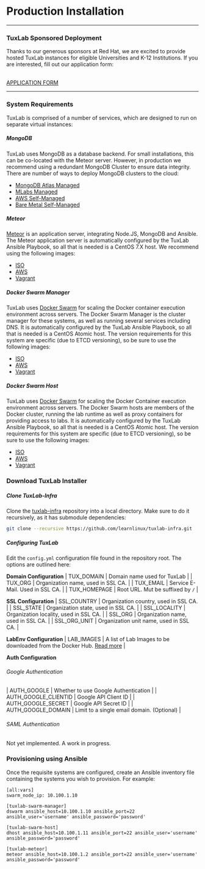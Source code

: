 # Production Installation

---
<div class="note">
  <h3> TuxLab Sponsored Deployment </h3>

  Thanks to our generous sponsors at Red Hat, we are excited to
  provide hosted TuxLab instances for eligible Universities and
  K-12 Institutions.  If you are interested, fill out our application
  form:

  <br>
  <a class="material-button" href="https://docs.google.com/forms/d/e/1FAIpQLScrO1V3MTpE8qHgV5sESuQ2XDSCsqSf_IGpCOYzS_cZxanWog/viewform?usp=sf_link">APPLICATION FORM</a>
</div>

---

### System Requirements
TuxLab is comprised of a number of services, which are designed to
run on separate virtual instances:

##### MongoDB
TuxLab uses MongoDB as a database backend.  For small installations, this
can be co-located with the Meteor server.  However, in production we recommend
using a redundant MongoDB Cluster to ensure data integrity.  There are number of
ways to deploy MongoDB clusters to the cloud:

* [MongoDB Atlas Managed](https://www.mongodb.com/cloud/atlas/)
* [MLabs Managed](https://mlab.com/welcome/)
* [AWS Self-Managed](http://docs.aws.amazon.com/quickstart/latest/mongodb/architecture.html)
* [Bare Metal Self-Managed](https://github.com/twoyao/ansible-mongodb-cluster)

##### Meteor
[Meteor](https://www.meteor.com/) is an application server, integrating
Node.JS, MongoDB and Ansible. The Meteor application server is automatically
configured by the TuxLab Ansible Playbook, so all that is needed is a CentOS
7.X host.  We recommend using the following images:

* [ISO](https://www.centos.org/download/)
* [AWS](https://aws.amazon.com/marketplace/pp/B00O7WM7QW)
* [Vagrant](https://app.vagrantup.com/centos/boxes/7)

##### Docker Swarm Manager
TuxLab uses [Docker Swarm](https://docs.docker.com/swarm/) for scaling the Docker container execution environment
across servers.  The Docker Swarm Manager is the cluster manager for these systems,
as well as running several services including DNS.  It is automatically configured
by the TuxLab Ansible Playbook, so all that is needed is a CentOS Atomic host.
The version requirements for this system are specific (due to ETCD versioning), so
be sure to use the following images:

* [ISO](https://seven.centos.org/2016/10/new-centos-atomic-host-with-optional-docker-1-12/)
* [AWS](https://seven.centos.org/2016/10/new-centos-atomic-host-with-optional-docker-1-12/)
* [Vagrant](https://app.vagrantup.com/centos/boxes/atomic-host/versions/7.20161006)

##### Docker Swarm Host
TuxLab uses [Docker Swarm](https://docs.docker.com/swarm/) for scaling the Docker Container execution environment
across servers.  The Docker Swarm hosts are members of the Docker cluster, running the
lab runtime as well as proxy containers for providing access to labs.  It is automatically configured
by the TuxLab Ansible Playbook, so all that is needed is a CentOS Atomic host.
The version requirements for this system are specific (due to ETCD versioning), so
be sure to use the following images:

* [ISO](https://seven.centos.org/2016/10/new-centos-atomic-host-with-optional-docker-1-12/)
* [AWS](https://seven.centos.org/2016/10/new-centos-atomic-host-with-optional-docker-1-12/)
* [Vagrant](https://app.vagrantup.com/centos/boxes/atomic-host/versions/7.20161006)

### Download TuxLab Installer
##### Clone TuxLab-Infra
Clone the [tuxlab-infra](https://github.com/learnlinux/tuxlab-infra) repository
into a local directory.  Make sure to do it recursively, as it has submodule
dependencies:

```bash
git clone --recursive https://github.com/learnlinux/tuxlab-infra.git
```

##### Configuring TuxLab
Edit the `config.yml` configuration file found in the repository root.
The options are outlined here:

__Domain Configuration__
| TUX_DOMAIN      | Domain name used for TuxLab                           |
| TUX_ORG         | Organization name, used in SSL CA.                    |
| TUX_EMAIL       | Service E-Mail.  Used in SSL CA.                   	  |
| TUX_HOMEPAGE    | Root URL.  Mut be suffixed by `/`                   	|

__SSL Configuration__
| SSL_COUNTRY     | Organization country, used in SSL CA.                 |
| SSL_STATE       | Organization state, used in SSL CA.                   |
| SSL_LOCALITY    | Organization locality, used in SSL CA.              	|
| SSL_ORG         | Organization name, used in SSL CA.                   	|
| SSL_ORG_UNIT    | Organization unit name, used in SSL CA.               |

__LabEnv Configuration__
| LAB_IMAGES      | A list of Lab Images to be downloaded from the Docker Hub.  [Read more]() |

__Auth Configuration__
###### Google Authentication
| AUTH_GOOGLE                | Whether to use Google Authentication                 |
| AUTH_GOOGLE_CLIENTID       | Google API Client ID                                 |
| AUTH_GOOGLE_SECRET         | Google API Secret ID              	                  |
| AUTH_GOOGLE_DOMAIN         | Limit to a single email domain.  (Optional)          |

###### SAML Authentication
Not yet implemented.  A work in progress.

### Provisioning using Ansible
Once the requisite systems are configured, create an Ansible inventory file
containing the systems you wish to provision. For example:

```
[all:vars]
swarm_node_ip: 10.100.1.10

[tuxlab-swarm-manager]
dswarm ansible_host=10.100.1.10 ansible_port=22 ansible_user='username' ansible_password='password'

[tuxlab-swarm-host]
dhost ansible_host=10.100.1.11 ansible_port=22 ansible_user='username' ansible_password='password'

[tuxlab-meteor]
meteor ansible_host=10.100.1.2 ansible_port=22 ansible_user='username' ansible_password='password'
```
